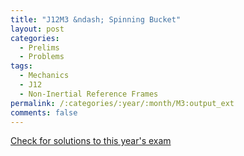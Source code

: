 ```yaml
---
title: "J12M3 &ndash; Spinning Bucket"
layout: post
categories:
  - Prelims
  - Problems
tags:
  - Mechanics
  - J12
  - Non-Inertial Reference Frames
permalink: /:categories/:year/:month/M3:output_ext
comments: false
---
```

<object data="2012J3M.pdf" type="application/pdf" width="100%" height="500"></object>
<div class="message"><a href='https://princetonprelim.com/prelim/28/'>Check for solutions to this year's exam</a></div>